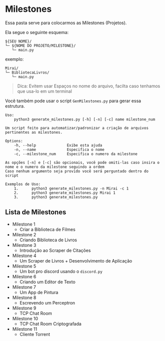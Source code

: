 # Milestones

Essa pasta serve para colocarmos as Milestones (Projetos).

Ela segue o seguinte esquema:

```
${SEU NOME}/
└─ ${NOME DO PROJETO/MILESTONE}/
   └─ main.py
```

exemplo:

```
Mirai/
└─ BibliotecaLivros/
   └─ main.py
```

> Dica: Evitem usar Espaços no nome do arquivo, facilta caso tenhamos que usa-lo em um terminal

Você também pode usar o script `GenMilestones.py` para gerar essa estrutura.

```
Uso:
    python3 generate_milestones.py [-h] [-n] [-c] name milestone_num

Um script feito para automatizar/padronizar a criação de arquivos pertinentes as milestones.

Options:
    -h, --help              Exibe esta ajuda
    -n, --name              Especifica o nome
    -c, --milestone_num     Especifica o numero da milestone

As opções [-n] e [-c] são opcionais, você pode omiti-las caso insira o nome e o numero da milestone seguindo a ordem
Caso nenhum argumento seja provido você será perguntado dentro do script

Exemplos de Uso:
    1.      python3 generate_milestones.py -n Mirai -c 1
    2.      python3 generate_milestones.py Mirai 1
    3.      python3 generate_milestones.py
```

## Lista de Milestones

- Milestone 1
  - Criar a Biblioteca de Filmes
- Milestone 2
  - Criando Biblioteca de Livros
- Milestone 3
  - Introdução ao Scraper de Citações
- Milestone 4
  - Um Scraper de Livros + Desenvolvimento de Aplicação
- Milestone 5
  - Um bot pro discord usando o `discord.py`
- Milestone 6
  - Criando um Editor de Texto
- Milestone 7
  - Um App de Pintura
- Milestone 8
  - Escrevendo um Perceptron
- Milestone 9
  - TCP Chat Room
- Milestone 10
  - TCP Chat Room Criptografada
- Milestone 11
  - Cliente Torrent
